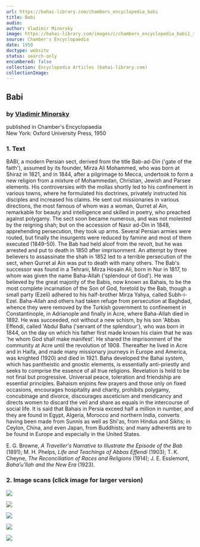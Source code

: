 ```yaml
---
url: https://bahai-library.com/chambers_encyclopedia_babi
title: Babi
audio: 
author: Vladimir Minorsky
image: https://bahai-library.com/images/c/chambers_encyclopedia_babi1_small.jpg
source: Chamber's Encyclopaedia
date: 1950
doctype: website
status: search-only
encumbered: false
collection: Encyclopedia Articles (bahai-library.com)
collectionImage: 
---
```



## Babi

### by [Vladimir Minorsky](https://bahai-library.com/author/Vladimir+Minorsky)

published in Chamber's Encyclopaedia  
New York: Oxford University Press, 1950


### 1\. Text

BABI, a modern Persian sect, derived from the title Bab-ad-Din ('gate of the faith'), assumed by its founder, Mirza Ali Mohammed, who was born at Shiraz in 1821, and in 1844, after a pilgrimage to Mecca, undertook to form a new religion from a mixture of Mohammedan, Christian, Jewish and Parsee elements. His controversies with the mollas shortly led to his confinement in various towns, where he formulated his doctrines, privately instructed his disciples and increased his claims. He sent out missionaries in various directions, the most famous of whom was a woman, Qurret al Ain, remarkable for beauty and intelligence and skilled in poetry, who preached against polygamy. The sect soon became numerous, and was not molested by the reigning shah; but on the accession of Nasir ad-Din in 1848, apprehending persecution, they took up arms. Several Persian armies were routed, but finally the insurgents were reduced by famine and most of them executed (1849-50). The Bab had held aloof from the revolt, but he was arrested and put to death in 1850 after imprisonment. An attempt by three believers to assassinate the shah in 1852 led to a terrible persecution of the sect, when Qurret al Ain was put to death with many others. The Bab's successor was found in a Tehrani, Mirza Hosain Ali, born in Nur in 1817, to whom was given the name Baha-Allah ('splendour of God'). He was believed by the great majority of the Babis, now known as Bahais, to be the most complete incarnation of the Son of God, foretold by the Bab, though a small party (Ezeli) adhered to his half-brother Mirza Yahya, called Subh-i-Ezel. Baha-Allah and others had taken refuge from persecution at Baghdad, whence they were removed by the Turkish government to confinement in Constantinople, in Adrianople and finally in Acre, where Baha-Allah died in 1892. He was succeeded, not without a new schism, by his son 'Abbas Effendi, called 'Abdul Baha ('servant of the splendour'), who was born in 1844, on the day on which his father first made known his claim that he was 'he whom God shall make manifest'. He shared the imprisonment of the community at Acre until the revolution of 1908. Thereafter he lived in Acre and in Haifa, and made many missionary journeys in Europe and America, was knighted (1920) and died in 1921. Baha developed the Bahai system, which has pantheistic and gnostic elements, is essentially anti-priestly and seeks to comprise the essence of all true religions. Revelation is held to be not final but progressive. Universal peace, toleration and friendship are essential principles. Bahaism enjoins few prayers and those only on fixed occasions, encourages hospitality and charity, prohibits polygamy, concubinage and divorce, discourages asceticism and mendicancy and directs women to discard the veil and share as equals in the intercourse of social life. It is said that Bahais in Persia exceed half a million in number, and they are found in Egypt, Algeria, Morocco and northern India, converts having been made from Sunnis as well as Shi'as, from Hindus and Sikhs; in Ceylon, China, and even Japan, from Buddhists; and many adherents are to be found in Europe and especially in the United States.

E. G. Browne, _A Traveller's Narrative to Illustrate the Episode of the Bab_ (1891); M. H. Phelps, _Life and Teachings of Abbas Effendi_ (1903); T. K. Cheyne, _The Reconciliation of Races and Religions_ (1914); J. E. Esslemont, _Baha’u’llah and the New Era_ (1923).

### 2\. Image scans (click image for larger version)

[![](https://bahai-library.com/images/c/chambers_encyclopedia_babi1_small.jpg)](https://bahai-library.com/images/c/chambers_encyclopedia_babi1_big.jpg)

[![](https://bahai-library.com/images/c/chambers_encyclopedia_babi2_small.jpg)](https://bahai-library.com/images/c/chambers_encyclopedia_babi2_big.jpg)

[![](https://bahai-library.com/images/c/chambers_encyclopedia_babi3_small.jpg)](https://bahai-library.com/images/c/chambers_encyclopedia_babi3_big.jpg)

[![](https://bahai-library.com/images/c/chambers_encyclopedia_babi4_small.jpg)](https://bahai-library.com/images/c/chambers_encyclopedia_babi4_big.jpg)

[![](https://bahai-library.com/images/c/chambers_encyclopedia_babi5_small.jpg)](https://bahai-library.com/images/c/chambers_encyclopedia_babi5_big.jpg)